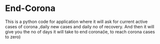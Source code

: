 # End-Corona
This is a python code for application where it will ask for current active cases of corona ,daily new cases and daily no of recovery. And then it will give you the no of days it will take to end corona(ie, to reach corona cases to zero)
